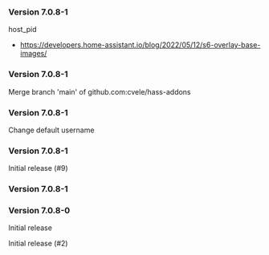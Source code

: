 ### Version 7.0.8-1
host_pid
- https://developers.home-assistant.io/blog/2022/05/12/s6-overlay-base-images/

### Version 7.0.8-1
Merge branch 'main' of github.com:cvele/hass-addons

### Version 7.0.8-1
Change default username

### Version 7.0.8-1
Initial release (#9)


### Version 7.0.8-1

### Version 7.0.8-0


Initial release

Initial release (#2)

